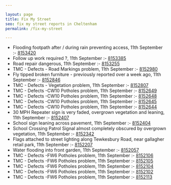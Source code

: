 ```yaml
---

layout: page
title: Fix My Street
seo: fix my street reports in Cheltenham
permalink: /fix-my-street

---
```


<!-- fix_marker starts -->

- Flooding footpath after / during rain preventing access, 11th September :- [8153420](https://www.fixmystreet.com/report/8153420)
- Follow up work required ?, 11th September :- [8153385](https://www.fixmystreet.com/report/8153385)
- Road repair dangerous, 11th September :- [8153255](https://www.fixmystreet.com/report/8153255)
- TMC - Defects - Road Markings problem, 11th September :- [8152980](https://www.fixmystreet.com/report/8152980)
- Fly tipped broken furniture - previously reported over a week ago, 11th September :- [8152846](https://www.fixmystreet.com/report/8152846)
- TMC - Defects - Vegetation problem, 11th September :- [8152807](https://www.fixmystreet.com/report/8152807)
- TMC - Defects -CW10 Potholes problem, 11th September :- [8152649](https://www.fixmystreet.com/report/8152649)
- TMC - Defects -CW10 Potholes problem, 11th September :- [8152648](https://www.fixmystreet.com/report/8152648)
- TMC - Defects -CW10 Potholes problem, 11th September :- [8152645](https://www.fixmystreet.com/report/8152645)
- TMC - Defects -CW10 Potholes problem, 11th September :- [8152644](https://www.fixmystreet.com/report/8152644)
- 30 MPH Repeater sign is very faded, overgrown vegetation and leaning, 11th September :- [8152407](https://www.fixmystreet.com/report/8152407)
- School sign leaning across pavement, 11th September :- [8152404](https://www.fixmystreet.com/report/8152404)
- School Crossing Patrol Signal almost completely obscured by overgrown vegetation, 11th September :- [8152342](https://www.fixmystreet.com/report/8152342)
- Flags attached to street lighting along Tewkesbury Road, near gallagher retail park, 11th September :- [8152207](https://www.fixmystreet.com/report/8152207)
- Water flooding into front garden, 11th September :- [8152057](https://www.fixmystreet.com/report/8152057)
- TMC - Defects -FW6 Potholes problem, 11th September :- [8152106](https://www.fixmystreet.com/report/8152106)
- TMC - Defects -FW6 Potholes problem, 11th September :- [8152105](https://www.fixmystreet.com/report/8152105)
- TMC - Defects -FW6 Potholes problem, 11th September :- [8152104](https://www.fixmystreet.com/report/8152104)
- TMC - Defects -FW6 Potholes problem, 11th September :- [8152102](https://www.fixmystreet.com/report/8152102)
- TMC - Defects -FW6 Potholes problem, 11th September :- [8152113](https://www.fixmystreet.com/report/8152113)

<!-- fix_marker ends -->